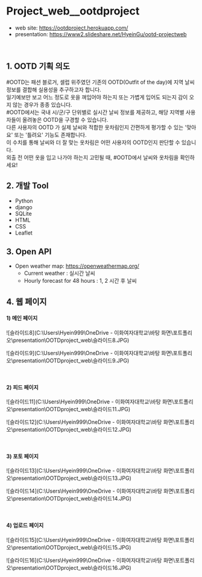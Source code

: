 # Project_web__ootdproject
* web site: https://ootdproject.herokuapp.com/
* presentation: https://www2.slideshare.net/HyeinGu/ootd-projectweb
<br>

## 1. OOTD 기획 의도
#OOTD는 패션 블로거, 셀럽 위주였던 기존의 OOTD(Outfit of the day)에 지역 날씨 정보를 결합해 실용성을 추구하고자 합니다. <br>
일기예보만 보고 어느 정도로 옷을 껴입어야 하는지 또는 가볍게 입어도 되는지 감이 오지 않는 경우가 종종 있습니다. <br>
#OOTD에서는 국내 시/군/구 단위별로 실시간 날씨 정보를 제공하고, 해당 지역별 사용자들이 올려놓은 OOTD을 구경할 수 있습니다. <br>
다른 사용자의 OOTD 가 실제 날씨와 적합한 옷차림인지 간편하게 평가할 수 있는 '맞아요' 또는 '틀려요' 기능도 존재합니다. <br>
이 수치를 통해 날씨와 더 잘 맞는 옷차림은 어떤 사용자의 OOTD인지 판단할 수 있습니다.<br>
외출 전 어떤 옷을 입고 나가야 하는지 고민될 때, #OOTD에서 날씨와 옷차림을 확인하세요!<br>

## 2. 개발 Tool

* Python
* django
* SQLite
* HTML
* CSS
* Leaflet

## 3. Open API

* Open weather map: https://openweathermap.org/
  * Current weather : 실시간 날씨
  * Hourly forecast for 48 hours : 1, 2 시간 후 날씨

## 4. 웹 페이지

#### 1) 메인 페이지

![슬라이드8](C:\Users\Hyein999\OneDrive - 이화여자대학교\바탕 화면\포트폴리오\presentation\OOTDproject_web\슬라이드8.JPG)

![슬라이드9](C:\Users\Hyein999\OneDrive - 이화여자대학교\바탕 화면\포트폴리오\presentation\OOTDproject_web\슬라이드9.JPG)

<br>

#### 2) 피드 페이지

![슬라이드11](C:\Users\Hyein999\OneDrive - 이화여자대학교\바탕 화면\포트폴리오\presentation\OOTDproject_web\슬라이드11.JPG)

![슬라이드12](C:\Users\Hyein999\OneDrive - 이화여자대학교\바탕 화면\포트폴리오\presentation\OOTDproject_web\슬라이드12.JPG)

<br>

#### 3) 포토 페이지

![슬라이드13](C:\Users\Hyein999\OneDrive - 이화여자대학교\바탕 화면\포트폴리오\presentation\OOTDproject_web\슬라이드13.JPG)

![슬라이드14](C:\Users\Hyein999\OneDrive - 이화여자대학교\바탕 화면\포트폴리오\presentation\OOTDproject_web\슬라이드14.JPG)

<br>

#### 4) 업로드 페이지

![슬라이드15](C:\Users\Hyein999\OneDrive - 이화여자대학교\바탕 화면\포트폴리오\presentation\OOTDproject_web\슬라이드15.JPG)

![슬라이드16](C:\Users\Hyein999\OneDrive - 이화여자대학교\바탕 화면\포트폴리오\presentation\OOTDproject_web\슬라이드16.JPG)

